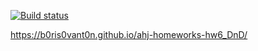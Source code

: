 [![Build status](https://ci.appveyor.com/api/projects/status/frlfo7udekyqptd5/branch/main?svg=true)](https://ci.appveyor.com/project/b0ris0vant0n/ahj-homeworks-hw6_dnd/branch/main)

https://b0ris0vant0n.github.io/ahj-homeworks-hw6_DnD/
